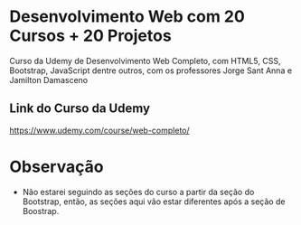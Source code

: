 # Desenvolvimento Web com 20 Cursos + 20 Projetos
Curso da Udemy de Desenvolvimento Web Completo, com HTML5, CSS, Bootstrap, JavaScript dentre outros, com os professores Jorge Sant Anna e Jamilton Damasceno


## Link do Curso da Udemy
https://www.udemy.com/course/web-completo/

# Observação

* Não estarei seguindo as seções do curso a partir da seção do Bootstrap, então, as seções aqui vão estar diferentes após a seção de Boostrap.
